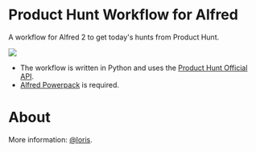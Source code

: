 Product Hunt Workflow for Alfred
===

A workflow for Alfred 2 to get today's hunts from Product Hunt.

![](https://dl.dropboxusercontent.com/spa/tqch4axi0t55dpk/izsjeqf6.png)

* The workflow is written in Python and uses the [Product Hunt Official API](http://rrhoover.typeform.com/to/U49PTQ).
* [Alfred Powerpack](http://www.alfredapp.com/powerpack/) is required.

About
===
More information: [@loris](http://twitter.com/loris).
